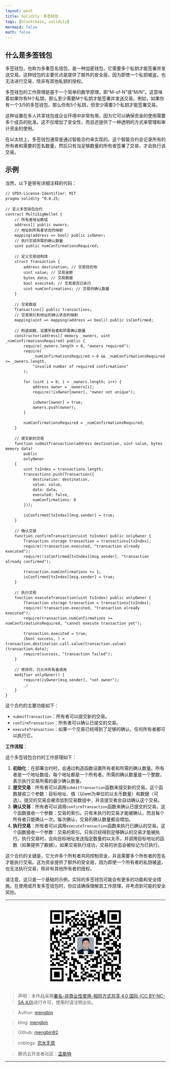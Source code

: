```yaml
---
layout: post
title: Solidity：多签钱包
tags: [blockchain, solidity]
mermaid: false
math: false
---   
```


## 什么是多签钱包

多签钱包，也称为多重签名钱包，是一种加密钱包，它需要多个私钥才能签署并发送交易。这种钱包的主要优点是提供了额外的安全层，因为即使一个私钥被盗，也无法进行交易，除非有其他私钥的授权。

多签钱包的工作原理是基于一个简单的数学原理，即“M-of-N”或“M/N”。这意味着如果你有N个私钥，那么至少需要M个私钥才能签署并发送交易。例如，如果你有一个3/5的多签钱包，那么你有5个私钥，但至少需要3个私钥才能签署交易。

这种设置在多人共享钱包或企业环境中非常有用，因为它可以确保资金的使用需要多个成员的批准。这不仅增加了安全性，而且还提供了一种透明的方式来管理和审计资金的使用。

在以太坊上，多签钱包通常是通过智能合约来实现的。这个智能合约会记录所有的所有者和需要的签名数量，然后只有当足够数量的所有者签署了交易，才会执行该交易。

## 示例

当然，以下是带有详细注释的代码：

```solidity
// SPDX-License-Identifier: MIT
pragma solidity ^0.8.25;

// 定义多签钱包合约
contract MultiSigWallet {
    // 所有者地址数组
    address[] public owners;
    // 地址到所有者状态的映射
    mapping(address => bool) public isOwner;
    // 执行交易所需的确认数量
    uint public numConfirmationsRequired;

    // 定义交易结构体
    struct Transaction {
        address destination; // 交易目的地
        uint value; // 交易金额
        bytes data; // 交易数据
        bool executed; // 交易是否已执行
        uint numConfirmations; // 交易的确认数量
    }

    // 交易数组
    Transaction[] public transactions;
    // 交易索引到地址的确认状态的映射
    mapping(uint => mapping(address => bool)) public isConfirmed;

    // 构造函数，设置所有者和所需确认数量
    constructor(address[] memory _owners, uint _numConfirmationsRequired) public {
        require(_owners.length > 0, "owners required");
        require(
            _numConfirmationsRequired > 0 && _numConfirmationsRequired <= _owners.length,
            "invalid number of required confirmations"
        );

        for (uint i = 0; i < _owners.length; i++) {
            address owner = _owners[i];
            require(!isOwner[owner], "owner not unique");

            isOwner[owner] = true;
            owners.push(owner);
        }

        numConfirmationsRequired = _numConfirmationsRequired;
    }

    // 提交新的交易
    function submitTransaction(address destination, uint value, bytes memory data)
        public
        onlyOwner
    {
        uint txIndex = transactions.length;
        transactions.push(Transaction({
            destination: destination,
            value: value,
            data: data,
            executed: false,
            numConfirmations: 0
        }));

        isConfirmed[txIndex][msg.sender] = true;
    }

    // 确认交易
    function confirmTransaction(uint txIndex) public onlyOwner {
        Transaction storage transaction = transactions[txIndex];
        require(!transaction.executed, "transaction already executed");
        require(!isConfirmed[txIndex][msg.sender], "transaction already confirmed");

        transaction.numConfirmations += 1;
        isConfirmed[txIndex][msg.sender] = true;
    }

    // 执行交易
    function executeTransaction(uint txIndex) public onlyOwner {
        Transaction storage transaction = transactions[txIndex];
        require(!transaction.executed, "transaction already executed");
        require(transaction.numConfirmations >= numConfirmationsRequired, "cannot execute transaction yet");

        transaction.executed = true;
        (bool success, ) = transaction.destination.call.value(transaction.value)(transaction.data);
        require(success, "transaction failed");
    }

    // 修饰符，只允许所有者调用
    modifier onlyOwner() {
        require(isOwner[msg.sender], "not owner");
        _;
    }
}
```

这个合约的主要功能如下：

- `submitTransaction`：所有者可以提交新的交易。
- `confirmTransaction`：所有者可以确认已提交的交易。
- `executeTransaction`：如果一个交易已经得到了足够的确认，任何所有者都可以执行它。

**工作流程**：

这个多签钱包合约的工作原理如下：

1. **初始化**：在部署合约时，会通过构造函数设置所有者和所需的确认数量。所有者是一个地址数组，每个地址都是一个所有者。所需的确认数量是一个整数，表示执行交易所需的最少确认数量。
2. **提交交易**：所有者可以调用`submitTransaction`函数来提交新的交易。这个函数接收三个参数：目标地址、值（以wei为单位的以太币数量）和数据（可选）。提交的交易会被添加到交易数组中，并且提交者会自动确认这个交易。
3. **确认交易**：所有者可以调用`confirmTransaction`函数来确认已提交的交易。这个函数接收一个参数：交易的索引。只有未执行的交易才能被确认，而且每个所有者只能确认一次。每次确认，交易的确认数量都会增加。
4. **执行交易**：所有者可以调用`executeTransaction`函数来执行已确认的交易。这个函数接收一个参数：交易的索引。只有已经得到足够确认的交易才能被执行。执行交易时，会向目标地址发送指定数量的以太币，并调用目标地址的函数（如果提供了数据）。如果交易执行成功，交易的状态会被标记为已执行。

这个合约的关键是，它允许多个所有者共同控制资金，并且需要多个所有者的签名才能执行交易。这为资金提供了额外的安全层，因为即使一个所有者的私钥被盗，也无法执行交易，除非有其他所有者的授权。

请注意，这只是一个基础的示例，实际的多签钱包可能会有更多的功能和安全措施。在使用或开发多签钱包时，你应该确保理解其工作原理，并考虑到可能的安全风险。

---

<div align="center">
  <img src="../img/qrcode_wechat.jpg" alt="孟斯特">
</div>

> 声明：本作品采用[署名-非商业性使用-相同方式共享 4.0 国际 (CC BY-NC-SA 4.0)](https://creativecommons.org/licenses/by-nc-sa/4.0/deed.zh)进行许可，使用时请注明出处。  

> Author: [mengbin](mengbin1992@outlook.com)  

> blog: [mengbin](https://mengbin.top)  

> Github: [mengbin92](https://mengbin92.github.io/)  

> cnblogs: [恋水无意](https://www.cnblogs.com/lianshuiwuyi/)  

> 腾讯云开发者社区：[孟斯特](https://cloud.tencent.com/developer/user/6649301)  

---
